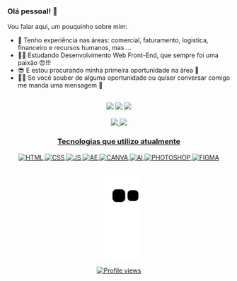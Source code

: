 ### Olá pessoal! 👋

Vou falar aqui, um pouquinho sobre mim:

- 🔭 Tenho experiência nas áreas: comercial, faturamento, logistica, financeiro e recursos humanos, mas ...
- 👩‍🎓 Estudando Desenvolvimento Web Front-End, que sempre foi uma paixão 😍!!!
- 😎 E estou procurando minha primeira oportunidade na área 🤞
- 👩‍💻 Se você souber de alguma oportunidade ou quiser conversar comigo me manda uma mensagem 🥳 
<br>
<div align="center"> 
  <a href="https://www.instagram.com/denise.brg/" target="_blank"><img src="https://img.shields.io/badge/-Instagram-%23E4405F?style=for-the-badge&logo=instagram&logoColor=white" target="_blank"></a>
 	<a href = "mailto:denisebraguin@gmail.com"><img src="https://img.shields.io/badge/-Gmail-%23333?style=for-the-badge&logo=gmail&logoColor=white" target="_blank"></a>
  <a href="https://www.linkedin.com/in/denise-braguin/" target="_blank"><img src="https://img.shields.io/badge/-LinkedIn-%230077B5?style=for-the-badge&logo=linkedin&logoColor=white" target="_blank"></a> 
<br> <br> 

  <div align="center">
  <a href="https://github.com/denisebraguin">
  <img height="150em" src="https://github-readme-stats.vercel.app/api?username=denisebraguin&show_icons=true&theme=tokyonight&include_all_commits=true&count_private=true"/>
  <img height="150em" src="https://github-readme-stats.vercel.app/api/top-langs/?username=denisebraguin&layout=compact&langs_count=7&theme=tokyonight"/>

</div>
<div style="display: inline_block">
<h3> Tecnologias que utilizo atualmente </h3>
  <img align="center" alt="HTML" height="30" width="40" <img src="https://cdn.jsdelivr.net/gh/devicons/devicon/icons/html5/html5-original-wordmark.svg" />
  <img align="center" alt="CSS" height="30" width="40"  <img src="https://cdn.jsdelivr.net/gh/devicons/devicon/icons/css3/css3-original-wordmark.svg" />
  <img align="center" alt="JS" height="30" width="40"   <img src="https://cdn.jsdelivr.net/gh/devicons/devicon/icons/javascript/javascript-original.svg" />
  <img align="center" alt="AE" height="30" width="40"   <img src="https://cdn.jsdelivr.net/gh/devicons/devicon/icons/aftereffects/aftereffects-original.svg" />
  <img align="center" alt="CANVA" height="30" width="40"   <img src="https://cdn.jsdelivr.net/gh/devicons/devicon/icons/canva/canva-original.svg" />
  <img align="center" alt="AI" height="30" width="40"   <img src="https://cdn.jsdelivr.net/gh/devicons/devicon/icons/illustrator/illustrator-plain.svg" />
  <img align="center" alt="PHOTOSHOP" height="30" width="40"   <img src="https://cdn.jsdelivr.net/gh/devicons/devicon/icons/photoshop/photoshop-plain.svg" />
  <img align="center" alt="FIGMA" height="30" width="40"   <img src="https://cdn.jsdelivr.net/gh/devicons/devicon/icons/figma/figma-original.svg" />        
 </div>
  
  ##
 

  ![Snake animation](https://github.com/denisebraguin/denisebraguin/blob/output/github-contribution-grid-snake.svg)
 
    
</div>
  
  <div align="center">
  
![Profile views](https://gpvc.arturio.dev/Denisebraguin )

</div>
